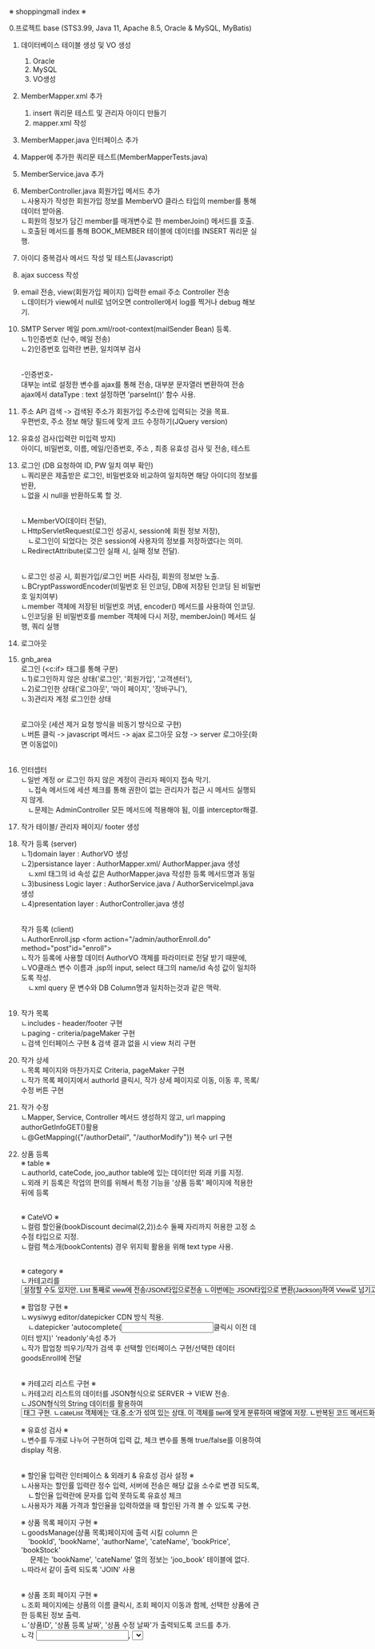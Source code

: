※ shoppingmall index ※

0.프로젝트 base
(STS3.99, Java 11, Apache 8.5, Oracle & MySQL, MyBatis)

1. 데이터베이스 테이블 생성 및 VO 생성
   1) Oracle
   2) MySQL
   3) VO생성

2. MemberMapper.xml 추가
   1) insert 쿼리문 테스트 및 관리자 아이디 만들기
   2) mapper.xml 작성

3. MemberMapper.java 인터페이스 추가

4. Mapper에 추가한 쿼리문 테스트(MemberMapperTests.java)

5. MemberService.java 추가

6. MemberController.java 회원가입 메서드 추가<br/>
	ㄴ사용자가 작성한 회원가입 정보를 MemberVO 클라스 타입의 member를 통해 데이터 받아옴.<br/>
	ㄴ회원의 정보가 담긴 member를 매개변수로 한 memberJoin() 메서드를 호출.<br/>
	ㄴ호출된 메서드를 통해 BOOK_MEMBER 테이블에 데이터를 INSERT 쿼리문 실행.<br/>

7. 아이디 중복검사 메서드 작성 및 테스트(Javascript)

8. ajax success 작성

9. email 전송, view(회원가입 페이지) 입력한 email 주소 Controller 전송<br/>
ㄴ데이터가 view에서 null로 넘어오면 controller에서 log를 찍거나 debug 해보기.

10. SMTP Server 메일 pom.xml/root-context(mailSender Bean) 등록.<br/>
	ㄴ1)인증번호 (난수, 메일 전송)<br/>
	ㄴ2)인증번호 입력란 변환, 일치여부 검사<br/><br/>

	-인증번호-<br/>
	대부눈 int로 설정한 변수를 ajax를 통해 전송, 대부분 문자열러 변환하여 전송<br/>
	ajax에서 dataType : text 설정하면 'parseInt()' 함수 사용.

11. 주소 API 검색 -> 검색된 주소가 회원가입 주소란에 입력되는 것을 목표.<br/>
	우편번호, 주소 정보 해당 필드에 맞게 코드 수정하기(JQuery version)

12. 유효성 검사(입력란 미입력 방지)<br/>
	아이디, 비밀번호, 이름, 메일/인증번호, 주소 , 최종 유효성 검사 및 전송, 테스트

13. 로그인 (DB 요청하여 ID, PW 일치 여부 확인)<br/>
	ㄴ쿼리문은 제출받은 로그인, 비밀번호와 비교하여 일치하면 해당 아이디의 정보를 반환,<br/>
	ㄴ없을 시 null을 반환하도록 할 것.<br/><br/>

	ㄴMemberVO(데이터 전달),<br/> 
	ㄴHttpServletRequest(로그인 성공시, session에 회원 정보 저장),<br/>
		  ㄴ로그인이 되었다는 것은 session에 사용자의 정보를 저장하였다는 의미.<br/>
	ㄴRedirectAttribute(로그인 실패 시, 실패 정보 전달).<br/><br/>

	ㄴ로그인 성공 시, 회원가입/로그인 버튼 사라짐, 회원의 정보만 노출.<br/>
	ㄴBCryptPasswordEncoder(비밀번호 된 인코딩, DB에 저장된 인코딩 된 비밀번호 일치여부)<br/>
	ㄴmember 객체에 저장된 비밀번호 꺼냄, encoder() 메서드를 사용하여 인코딩.<br/>
	ㄴ인코딩을 된 비밀번호를 member 객체에 다시 저장, memberJoin() 메서드 실행, 쿼리 실행<br/>
14. 로그아웃 

15. gnb_area<br/> 
	로그인 (<c:if> 태그를 통해 구분)<br/>
	ㄴ1)로그인하지 않은 상태('로그인', '회원가입', '고객센터'),<br/>
	ㄴ2)로그인한 상태('로그아웃', '마이 페이지', '장바구니'),<br/> 
	ㄴ3)관리자 계정 로그인한 상태<br/><br/> 
	
	로그아웃 (세션 제거 요청 방식을 비동기 방식으로 구현)<br/>
	ㄴ버튼 클릭 -> javascript 메서드 -> ajax 로그아웃 요청 -> server 로그아웃(화면 이동없이)<br/><br/>

16. 인터셉터<br/>
	ㄴ일반 계정 or 로그인 하지 않은 계정이 관리자 페이지 접속 막기.<br/>
		  ㄴ접속 메서드에 세션 체크를 통해 권한이 없는 관리자가 접근 시 메서드 실행되지 않게.<br/>
			  ㄴ문제는 AdminController 모든 메서드에 적용해야 됨, 이를 interceptor해결.<br/>

17. 작가 테이블/ 관리자 페이지/ footer 생성<br/>

18. 작가 등록  (server)<br/>
	ㄴ1)domain layer : AuthorVO 생성<br/>
	ㄴ2)persistance layer : AuthorMapper.xml/ AuthorMapper.java 생성<br/>
	     ㄴxml <insert> 태그의 id 속성 값은 AuthorMapper.java 작성한 등록 메서드명과 동일<br/>
	ㄴ3)business Logic layer : AuthorService.java / AuthorServiceImpl.java 생성<br/>
	ㄴ4)presentation layer : AuthorController.java 생성<br/><br/>

    작가 등록 (client)<br/>
	ㄴAuthorEnroll.jsp  <form action="/admin/authorEnroll.do" method="post"id="enroll"><br/>
	ㄴ작가 등록에 사용할 데이터 AuthorVO 객체를 파라미터로 전달 받기 때문에, <br/>
	ㄴVO클래스 변수 이름과 .jsp의 input, select 태그의 name/id 속성 값이 일치하도록 작성.<br/>
		  ㄴxml query 문 변수와 DB Column명과 일치하는것과 같은 맥락.<br/><br/>

19. 작가 목록 <br/>
	ㄴincludes - header/footer 구현<br/>
	ㄴpaging - criteria/pageMaker 구현<br/>
	ㄴ검색 인터페이스 구현 & 검색 결과 없을 시 view 처리 구현<br/>
20. 작가 상세 <br/>
	ㄴ목록 페이지와 마찬가지로 Criteria, pageMaker 구현<br/>
	ㄴ작가 목록 페이지에서 authorId 클릭시, 작가 상세 페이지로 이동, 이동 후, 목록/수정 버튼 구현<br/>
21. 작가 수정 <br/>
	ㄴMapper, Service, Controller 메서드 생성하지 않고, url mapping authorGetInfoGET()활용<br/>
	ㄴ@GetMapping({"/authorDetail", "/authorModify"}) 복수 url 구현<br/>
22. 상품 등록<br/>
	※ table ※<br/>
	ㄴauthorId, cateCode, joo_author table에 있는 데이터만 외래 키를 지정.<br/>
	ㄴ외래 키 등록은 작업의 편의를 위해서 특정 기능을 '상품 등록' 페이지에 적용한 뒤에 등록<br/><br/>

	※ CateVO ※<br/>
	ㄴ컬럼 할인율(bookDiscount decimal(2,2))소수 둘째 자리까지 허용한 고정 소수점 타입으로 지정.<br/>
	ㄴ컬럼 책소개(bookContents) 경우 위지윅 활용을 위해 text type 사용.<br/><br/>
	
	※ category ※<br/>
	ㄴ카테고리를 <select>/<option>설정할 수도 있지만, List 통째로 view에 전송/JSON타입으로전송<br/>
	ㄴ이번에는 JSON타입으로 변환(Jackson)하여 View로 넘기고, javascript 통해 가공하여 출력.<br/>
	ㄴ카테고리 코드 규칙, 책 상품을 3가지 단계로 분류(1단계, 2단계, 3단계) tier은 해당 단계 확인.<br/><br/>

	※ 팝업창 구현 ※<br/>
	ㄴwysiwyg editor/datepicker CDN 방식 적용.<br/>
		  ㄴdatepicker 'autocomplete(<input>클릭시 이전 데이터 방지)' 'readonly'속성 추가<br/>
	ㄴ작가 팝업창 띄우기/작가 검색 후 선택할 인터페이스 구현/선택한 데이터goodsEnroll에 전달<br/><br/>

	※ 카테고리 리스트 구현 ※<br/>
	ㄴ카테고리 리스트의 데이터를 JSON형식으로 SERVER -> VIEW 전송.<br/>
	ㄴJSON형식의 String 데이터를 활용하여 <select>, <option> 태그 구현.<br/>
	ㄴcateList 객체에는 '대,중,소'가 섞여 있는 상태, 이 객체를 tier에 맞게 분류하여 배열에 저장.<br/>
	ㄴ반복된 코드 메서드화 하여, 배열 초기화 후, 대/중/소분류 <option> 태그 출력.<br/><br/>
	
	※ 유효성 검사 ※<br/>
	ㄴ변수를 두개로 나누어 구현하여 입력 값, 체크 변수를 통해 true/false를 이용하여 display 적용.<br/><br/>

	※ 할인율 입력란 인터페이스 & 외래키 & 유효성 검사 설정 ※<br/>
	ㄴ사용자는 할인률 입력란 정수 입력, 서버에 전송은 해당 값을 소수로 변경 되도록,<br/>
		  ㄴ할인율 입력란에 문자를 입력 못하도록 유효성 체크  <br/>
	ㄴ사용자가 제품 가격과 할인율을 입력하였을 때 할인된 가격 볼 수 있도록 구현.<br/>

	※ 상품 목록 페이지 구현 ※<br/>
	ㄴgoodsManage(상품 목록)페이지에 출력 시킬 column 은 <br/>
		  'bookId', 'bookName', 'authorName', 'cateName', 'bookPrice', 'bookStock'<br/>
		  	문제는 'bookName', 'cateName' 열의 정보는 'joo_book' 테이블에 없다.<br/>
	ㄴ따라서 같이 출력 되도록 'JOIN' 사용<br/><br/>

	※ 상품 조회 페이지 구현 ※<br/>
	ㄴ조회 페이지에는 상품의 이름 클릭시, 조회 페이지 이동과 함께, 선택한 상품에 관한 등록된 정보 출력.<br/>
	ㄴ'상품ID', '상품 등록 날짜', '상품 수정 날짜'가 출력되도록 코드를 추가.<br/>
	ㄴ각 <input>, <select> 태그에 사용자가 입력을 할 수 없도록 disabled 속성을 추가.<br/>
	ㄴ각 <input>, <textarea> 태그에 서버로부터 전달받은 상품 정보가 출력되도록 코드 추가.<br/><br/>

	※ 카테고리 리스트 데이터 ※<br/><br/>

23. 상품 수정<br/>
	※ 상품 수정 페이지 이동 ※<br/>
	ㄴ수정 페이지로 이동할 수 있는 인터페이스인 버튼과 페이지 이동에 사용될 URL 매핑 메서드를 작성.<br/>
	ㄴ <form> 태그 내부에 'bookId' 항목의 type이 hidden인 <input> 태그를 추가하였습니다. (수정을 수행하는 쿼리에서는 bookId가 필요로 하기 때문에 추가하였습니다.)<br/>
	ㄴ해당 <form> 태그는 수정 페이지에서 조회 페이지 이동할 때, <br/>
		  조회 페이지에서 목록 페이지로 이동을 할 때 필요로 한 데이터 들입니다. )<br/><br/>

23. 상품/작가 정보 삭제 <br/>

24. 상품 이미지 업로드<br/>
	※ 상품 이미지를 업로드하고 등록한 이미지의 정보를 DB에 저장 ※<br/><br/>

	방법1 : 이미지 업로드 저장<br/>
		  ㄴ사용자가 이미지를 선택하였을때 이미지가 업로드(컴퓨터에 저장) 되고,<br/>
		     최종적으로 다른 상품 정보들이 작성된 뒤 '등록 버튼'을 눌렀을 때, <br/>
		    '업로드 된' 이미지의 정보가 DB에 저장되도록 하는 방식<br/>
	방법2 : 등록 이미지 정보 DB 저장<br/>
		  ㄴ사용자가 이미지를 선택을 하고 다른 상품 정보를 다 작성한 뒤,<br/>
		     '등록 버튼'을 눌렀을 때 이미지를 업로드하고, 업로드 이미지 정보를 DB 저장.<br/><br/>

	-> 방법1 진행 <br/>
		1.사용자가 이미지 선택,<br/>
		2.선택된 이미지 서버로 전송,<br/>
		3.전송 받은 이미지 저장 후, 저장 한 이미지 정보 VIEW로 재전송,<br/>
		4.전송 받은 데이터를 활용하여 이미지 미리보기,<br/>
		5.<input> 태그에 데이터 저장,<br/>
		6.'등록 버튼' 클릭,<br/>
		7.이미지 정보 DB 저장<br/>

		(첨부파일 처리 servlet3.0 / 페이지 이동 없이, AJAX 사용)<br/><br/>

	※ 파일 체크(Javascript) ※<br/>
	ㄴview 단계에서 사용자가 선택 한 파일이 개발자가 허용한 파일이 아닐 경우 경고창<br/>
		  ㄴ허용한 파일(jpg, png) / 파일의 크기는 (1MB)<br/><br/>

	※ 파일 객체 서버 전송 ※<br/>
	ㄴ이번 프로젝트는 화면의 이동 없이 첨부파일을 서버로 전송, FormData 객체 생성 후 저장하고 서버전송<br/><br/>

	※ 업로드한 이미지 저장될 폴더 생성 ※<br/>
	ㄴ업로드 하는 날짜에 맞게 폴더 생성, 생성된 폴더에 업로드 파일 저장. (uploadPath.mkdirs() 사용.)<br/>
	ㄴAdminController/uploadAjaxActionPOST 에 파일을 저장할 기본적 경로 String 타입의 변수 선언.<br/>
	ㄴ'yyyy/MM/dd' 형식의 String 데이터를 얻기 위해 SimpleDateFormat 클래스와 Date 클래스 사용.<br/>
		  ㄴSimpleD은 Date 클래스를 통해 얻은 날짜 -> 문자열 형식의 데이터로 변환하기 위해서 사용.<br/>
	ㄴ고유한 파일들을 관리하기 위해 저장 파일에 UUID 추가.<br/><br/>

	※ 썸네일 이미지 생성 및 저장 ※<br/>
	ㄴ이미지 호출 시, 썸네일 이미지를 호출 할 수 있도록 원본 이미지를 통해 썸네일 이미지를 생성하고 저장.<br/>
		    ㄴjava 클래스에서 제공하는, ImageIO, Thumbnailator 사용<br/>
			    ㄴ저장될 썸네일 이미지 경우 "s_" + "uuid_" + "원본파일 이름. 이미지 타입" 형식으로 저장.<br/>
				    ㄴMultipartFile/BufferedImage/ImageIO/Graphics2D 클래스 사용하여 이미지 파일 저장.<br/>
					    ㄴImageIO 대신 thumbnailaotr라이브러리 사용하여 코드 간결화.<br/><br/>
	
	※ 이미지 정보 view 반환 ※<br/>
	1.왜 이미지 정보를 view로 반환하려 하는가? <br/>
		    ㄴ업로드한 이미지 정보를 DB에 저장하기 위해 & 업로드한 이미지를 사용자가 미리 볼 수 있도록.<br/>
			    ㄴ'경로', 'uuid', '파일 이름' 3가지 데이터를 DB에 보관, view로 전송,<br/>
				    ㄴview 전송은 Command Object 객체를 view에 전송. (AttachImageVO 객체 생성)<br/>
	2.어떠한 정보를 보낼 것인가?<br/>
		    ㄴDB 저장 -> 이미지 화면 출력 -> 이미지 저장 경로/파일 이름 필요.<br/>
			    ㄴC:\upload + '유동적 경로' + 's_' + 'uuid' + '_' + '원본 파일 이름'<br/>
	3.어떠한 방식으로 view에 데이터를 전송할 것인가?<br/>
		    ㄴ화면의 이동 없이 서버와 뷰가 정보를 주고 받는 비동기 방식 사용.(@ResponseBody/ResponseEntity )<br/>
	4.여러 개의 이미지 파일 전달을 위해 ArrayList 활용, for문에서  VO 정보를 저장한 다음 해당 객체, ArrayList 요소에 저장.<br/><br/>

	※ 서버 단계 이미지 파일 체크 & view 에러 반환 ※<br/>
	ㄴview에서는 이미 파일체크를 하도록 코드를 작성 하지만 파일체크 코드가 작동 안 할시 차선책 구현.<br/>
		    ㄴ업로드를 수행하는 url 매핑 메서드에도 전달 받은 파일 체크 하는 코드를 추가.<br/>
			    ㄴ파일 체크 시, 아닐 경우 에러 상태 코드를 전송하여, view에서 경고창이 출력.<br/>
				    ㄴ파일 체크를 위해 MIME TYPE 속성 활용, probeContentType() 반환 메서드 사용.<br/>
				    ㄴMIME TYPE 타입이 이미지일 경우, 첫 단어가 image로 시작, 이 방법으로 판단.<br/>
					    ㄴview에서는 ajax의 error 속성을 추가하여 상태코드 400시, 콜백함수를 사용.<br/><br/>
	
	※ 업로드 이미지 출력 구현 ※<br/>	
	1.url 매핑 메서드 반환 & ContentType 명시<br/>
		 ㄴ비동기 방식 url을 호출하면 이미지를 반환해주는 url 매핑 메서드를 구현(미리보기 이미지 구현위해)<br/>
		     @ResponseBody & @ResponseEntity 중, body에 데이터를 첨부한다는 동일,<br/>
		     하지만 @ResponseEntity를 사용하여 header의 'ContentType' 이미지 파일임을 명확하게 설정,<br/>
		 ㄴurl 메서드 '파일경로' + '파일 이름' 파람으로 받고, 해당 데이터에 맞는 이미지파일 view에 전송.<br/>
			  ㄴ이미지 파일을 주고받기 위해서는 byte 배열 타입 사용.<br/>
			    (이미지 파일은 binary(0과 1로만 구성, text 제외 한 모든 파일 저장) 파일 해당,)<br/>
	2.file 객체 생성<br/>
		 ㄴ현재 관리자 관련 기능들을 구현주잉여서 AdminController에 작업을 진행하려 했으나,<br/>
		     관리자가 아닐 시, Interceptor 필터를 거쳐야 하기 때문에 접근에 제한.<br/>
		     이미지는 비로그인이여도 접근이 가능해야 하기 때문에, 상품 BookController.java에 작성.<br/><br/>
	
	정리 -> 파라미터 전달받은 '파일 경로', '파일 이름' 활용하여 File 객체 생성,<br/>
		     MIME TYPE에 대한 정보를 얻어, ResponseEntity img 데이터를 복사하여 body에 추가,<br/>
		     header의 'Content Type'에서 얻은 정보를 MIME TYPE으로 수정 후, Entity 객체를 view로 전송.
